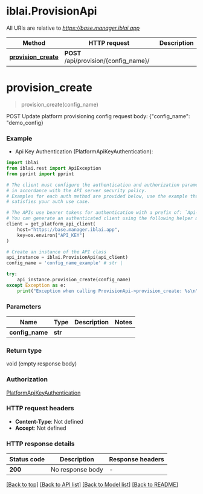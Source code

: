 # iblai.ProvisionApi

All URIs are relative to *https://base.manager.iblai.app*

Method | HTTP request | Description
------------- | ------------- | -------------
[**provision_create**](ProvisionApi.md#provision_create) | **POST** /api/provision/{config_name}/ | 


# **provision_create**
> provision_create(config_name)



POST Update platform provisioning config  request body: {\"config_name\": \"demo_config}

### Example

* Api Key Authentication (PlatformApiKeyAuthentication):

```python
import iblai
from iblai.rest import ApiException
from pprint import pprint

# The client must configure the authentication and authorization parameters
# in accordance with the API server security policy.
# Examples for each auth method are provided below, use the example that
# satisfies your auth use case.

# The APIs use bearer tokens for authentication with a prefix of: `Api-Key`
# You can generate an authenticated client using the following helper method
client = get_platform_api_client(
    host="https://base.manager.iblai.app", 
    key=os.environ["API_KEY"]
)

# Create an instance of the API class
api_instance = iblai.ProvisionApi(api_client)
config_name = 'config_name_example' # str | 

try:
    api_instance.provision_create(config_name)
except Exception as e:
    print("Exception when calling ProvisionApi->provision_create: %s\n" % e)
```



### Parameters


Name | Type | Description  | Notes
------------- | ------------- | ------------- | -------------
 **config_name** | **str**|  | 

### Return type

void (empty response body)

### Authorization

[PlatformApiKeyAuthentication](../README.md#PlatformApiKeyAuthentication)

### HTTP request headers

 - **Content-Type**: Not defined
 - **Accept**: Not defined

### HTTP response details

| Status code | Description | Response headers |
|-------------|-------------|------------------|
**200** | No response body |  -  |

[[Back to top]](#) [[Back to API list]](../README.md#documentation-for-api-endpoints) [[Back to Model list]](../README.md#documentation-for-models) [[Back to README]](../README.md)

